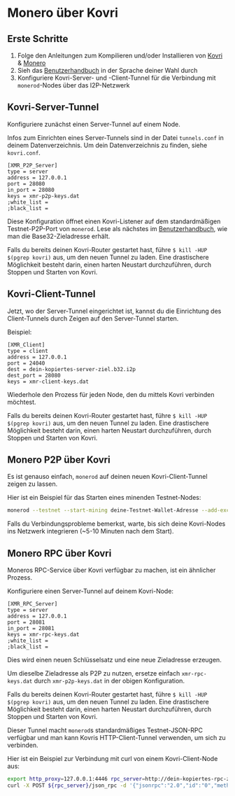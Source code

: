 # Monero über Kovri

## Erste Schritte

1. Folge den Anleitungen zum Kompilieren und/oder Installieren von [Kovri](https://github.com/monero-project/kovri) & [Monero](https://github.com/monero-project/monero)
2. Sieh das [Benutzerhandbuch](https://github.com/monero-project/kovri-docs/blob/master/i18n/de/user_guide.md) in der Sprache deiner Wahl durch
3. Konfiguriere Kovri-Server- und -Client-Tunnel für die Verbindung mit `monerod`-Nodes über das I2P-Netzwerk

## Kovri-Server-Tunnel

Konfiguriere zunächst einen Server-Tunnel auf einem Node.

Infos zum Einrichten eines Server-Tunnels sind in der Datei `tunnels.conf` in deinem Datenverzeichnis. Um dein Datenverzeichnis zu finden, siehe `kovri.conf`.

```
[XMR_P2P_Server]
type = server
address = 127.0.0.1
port = 28080
in_port = 28080
keys = xmr-p2p-keys.dat
;white_list =
;black_list =
```

Diese Konfiguration öffnet einen Kovri-Listener auf dem standardmäßigen Testnet-P2P-Port von `monerod`. Lese als nächstes im [Benutzerhandbuch](https://github.com/monero-project/kovri-docs/blob/master/i18n/de/user_guide.md), wie man die Base32-Zieladresse erhält.

Falls du bereits deinen Kovri-Router gestartet hast, führe `$ kill -HUP $(pgrep kovri)` aus, um den neuen Tunnel zu laden. Eine drastischere Möglichkeit besteht darin, einen harten Neustart durchzuführen, durch Stoppen und Starten von Kovri.

## Kovri-Client-Tunnel

Jetzt, wo der Server-Tunnel eingerichtet ist, kannst du die Einrichtung des Client-Tunnels durch Zeigen auf den Server-Tunnel starten.

Beispiel:

```
[XMR_Client]
type = client
address = 127.0.0.1
port = 24040
dest = dein-kopiertes-server-ziel.b32.i2p
dest_port = 28080
keys = xmr-client-keys.dat
```

Wiederhole den Prozess für jeden Node, den du mittels Kovri verbinden möchtest.

Falls du bereits deinen Kovri-Router gestartet hast, führe `$ kill -HUP $(pgrep kovri)` aus, um den neuen Tunnel zu laden. Eine drastischere Möglichkeit besteht darin, einen harten Neustart durchzuführen, durch Stoppen und Starten von Kovri.

## Monero P2P über Kovri

Es ist genauso einfach, `monerod` auf deinen neuen Kovri-Client-Tunnel zeigen zu lassen.

Hier ist ein Beispiel für das Starten eines minenden Testnet-Nodes:

```bash
monerod --testnet --start-mining deine-Testnet-Wallet-Adresse --add-exclusive-node 127.0.0.1:24040
```

Falls du Verbindungsprobleme bemerkst, warte, bis sich deine Kovri-Nodes ins Netzwerk integrieren (~5-10 Minuten nach dem Start).

## Monero RPC über Kovri

Moneros RPC-Service über Kovri verfügbar zu machen, ist ein ähnlicher Prozess.

Konfiguriere einen Server-Tunnel auf deinem Kovri-Node:

```
[XMR_RPC_Server]
type = server
address = 127.0.0.1
port = 28081
in_port = 28081
keys = xmr-rpc-keys.dat
;white_list =
;black_list =
```

Dies wird einen neuen Schlüsselsatz und eine neue Zieladresse erzeugen.

Um dieselbe Zieladresse als P2P zu nutzen, ersetze einfach `xmr-rpc-keys.dat` durch `xmr-p2p-keys.dat` in der obigen Konfiguration.

Falls du bereits deinen Kovri-Router gestartet hast, führe `$ kill -HUP $(pgrep kovri)` aus, um den neuen Tunnel zu laden. Eine drastischere Möglichkeit besteht darin, einen harten Neustart durchzuführen, durch Stoppen und Starten von Kovri.

Dieser Tunnel macht `monerod`s standardmäßiges Testnet-JSON-RPC verfügbar und man kann Kovris HTTP-Client-Tunnel verwenden, um sich zu verbinden.

Hier ist ein Beispiel zur Verbindung mit curl von einem Kovri-Client-Node aus:

```bash
export http_proxy=127.0.0.1:4446 rpc_server=http://dein-kopiertes-rpc-ziel.b32.i2p:28081
curl -X POST ${rpc_server}/json_rpc -d '{"jsonrpc":"2.0","id":"0","method":"get_height"}' -H 'Content-Type: application/json'
```
